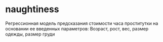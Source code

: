 # naughtiness
Регрессионная модель предсказания стоимости часа проститутки на основании ее введенных параметров:
Возраст, рост, вес, размер одежды, размер груди
